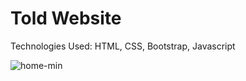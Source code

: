 # Told Website

Technologies Used: HTML, CSS, Bootstrap, Javascript

![home-min](https://github.com/marwa-mahmoud3/Told-Website/assets/58340861/0651ce1d-9960-4e07-8ad7-5f717b4a15fc)
